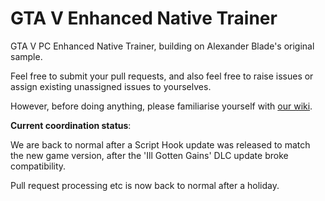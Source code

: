 # GTA V Enhanced Native Trainer

GTA V PC Enhanced Native Trainer, building on Alexander Blade's original sample.

Feel free to submit your pull requests, and also feel free to raise issues or assign existing unassigned issues to yourselves.

However, before doing anything, please familiarise yourself with [our wiki](https://github.com/gtav-ent/GTAV-EnhancedNativeTrainer/wiki).

**Current coordination status**:

We are back to normal after a Script Hook update was released to match the new game version, after the 'Ill Gotten Gains' DLC update broke compatibility.

Pull request processing etc is now back to normal after a holiday.
